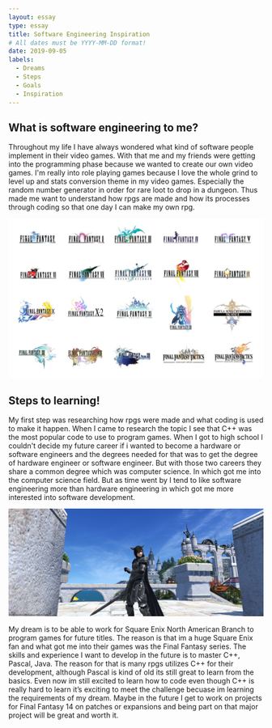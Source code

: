 ```yaml
---
layout: essay
type: essay
title: Software Engineering Inspiration
# All dates must be YYYY-MM-DD format!
date: 2019-09-05
labels:
  - Dreams 
  - Steps 
  - Goals
  - Inspiration
---
```



## What is software engineering to me?

Throughout my life I have always wondered what kind of software people implement in their video games. With that me and my friends were getting into the programming phase because we wanted to create our own video games. I'm really into  role playing games because I love the whole grind to level up and stats conversion theme in my video games. Especially the random number generator in order for rare loot to drop in a dungeon. Thus made me want to understand how rpgs are made and how its processes through coding so that one day I can make my own rpg.

<img class="ui huge centered image" src="../images/fianlfantasy.jpg">

## Steps to learning!

My first step was researching how rpgs were made and what coding is used to make it happen. When I came to research the topic I see that C++ was the most popular code to use to program games. When I got to high school I couldn't decide my future career if i wanted to become a hardware or software engineers and the degrees needed for that was to get the degree of hardware engineer or software engineer. But with those two careers they share a common degree which was computer science. In which got me into the computer science field. But as time went by I tend to like software engineering more than hardware engineering in which got me more interested into software development.   


<img class="ui huge centered image" src="../images/kyokoy.png">

My dream is to be able to work for Square Enix North American Branch to program games for future titles. The reason is that im a huge Square Enix fan and what got me into their games was the Final Fantasy series. The skills and experience I want to develop in the future is to master C++, Pascal, Java. The reason for that is many rpgs utilizes C++ for their development, although Pascal is kind of old its still great to learn from the basics. Even now im still excited to learn how to code even though C++ is really hard to learn it’s exciting to meet the challenge becuase im learning the requirements of my dream. Maybe in the future I get to work on projects for Final Fantasy 14 on patches or expansions and being part on that major project will be great and worth it. 
